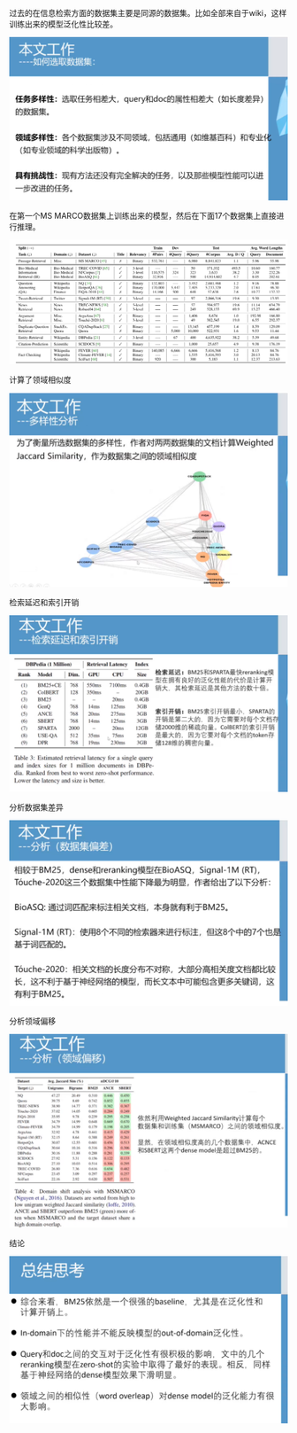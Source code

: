 过去的在信息检索方面的数据集主要是同源的数据集。比如全部来自于wiki，这样训练出来的模型泛化性比较差。



<img src="mdPICs/image-20220714203221885.png" alt="image-20220714203221885" style="zoom:50%;" />



在第一个MS MARCO数据集上训练出来的模型，然后在下面17个数据集上直接进行推理。

<img src="mdPICs/image-20220714204431210.png" alt="image-20220714204431210" style="zoom: 67%;" />



计算了领域相似度

<img src="mdPICs/image-20220714204607073.png" alt="image-20220714204607073" style="zoom:50%;" />



检索延迟和索引开销

<img src="mdPICs/image-20220714205119187.png" alt="image-20220714205119187" style="zoom:50%;" />



分析数据集差异

<img src="mdPICs/image-20220714205243461.png" alt="image-20220714205243461" style="zoom:50%;" />



分析领域偏移

<img src="mdPICs/image-20220714205559444.png" alt="image-20220714205559444" style="zoom:50%;" />



结论

<img src="mdPICs/image-20220714205506557.png" alt="image-20220714205506557" style="zoom:50%;" />